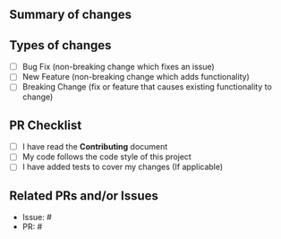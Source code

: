 <!---
This PR template is autogenerated by .github/pull_request_template.md.
Delete any non-applicable sections / bullets.  
 --->
## Summary of changes
<!--- Describe the PR you are submitting. Be as clear, yet concise, as you can be --->





## Types of changes
<!--- Please select the type of change this PR introduces. Put an x in all applicable boxes. --->

- [ ] Bug Fix (non-breaking change which fixes an issue)
- [ ] New Feature (non-breaking change which adds functionality)
- [ ] Breaking Change (fix or feature that causes existing functionality to change)

## PR Checklist
<!--- All Applicable boxes MUST be checked. --->
- [ ] I have read the **__Contributing__** document
- [ ] My code follows the code style of this project
- [ ] I have added tests to cover my changes (If applicable)

## Related PRs and/or Issues
<!---
 Mention any associated PRs or issues. 
To close an issue use a github keyword:
 - Fixes / Fix / Fixed
 - Closes / Close / Closed
 - Resolves / Resolve / Resolved
 --->

 - Issue: #
 - PR: #

